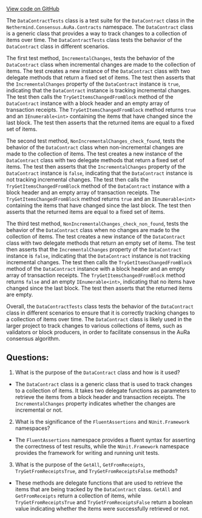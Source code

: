 [View code on GitHub](https://github.com/nethermindeth/nethermind/Nethermind.AuRa.Test/Contract/DataContractTests.cs)

The `DataContractTests` class is a test suite for the `DataContract` class in the `Nethermind.Consensus.AuRa.Contracts` namespace. The `DataContract` class is a generic class that provides a way to track changes to a collection of items over time. The `DataContractTests` class tests the behavior of the `DataContract` class in different scenarios.

The first test method, `IncrementalChanges`, tests the behavior of the `DataContract` class when incremental changes are made to the collection of items. The test creates a new instance of the `DataContract` class with two delegate methods that return a fixed set of items. The test then asserts that the `IncrementalChanges` property of the `DataContract` instance is `true`, indicating that the `DataContract` instance is tracking incremental changes. The test then calls the `TryGetItemsChangedFromBlock` method of the `DataContract` instance with a block header and an empty array of transaction receipts. The `TryGetItemsChangedFromBlock` method returns `true` and an `IEnumerable<int>` containing the items that have changed since the last block. The test then asserts that the returned items are equal to a fixed set of items.

The second test method, `NonIncrementalChanges_check_found`, tests the behavior of the `DataContract` class when non-incremental changes are made to the collection of items. The test creates a new instance of the `DataContract` class with two delegate methods that return a fixed set of items. The test then asserts that the `IncrementalChanges` property of the `DataContract` instance is `false`, indicating that the `DataContract` instance is not tracking incremental changes. The test then calls the `TryGetItemsChangedFromBlock` method of the `DataContract` instance with a block header and an empty array of transaction receipts. The `TryGetItemsChangedFromBlock` method returns `true` and an `IEnumerable<int>` containing the items that have changed since the last block. The test then asserts that the returned items are equal to a fixed set of items.

The third test method, `NonIncrementalChanges_check_non_found`, tests the behavior of the `DataContract` class when no changes are made to the collection of items. The test creates a new instance of the `DataContract` class with two delegate methods that return an empty set of items. The test then asserts that the `IncrementalChanges` property of the `DataContract` instance is `false`, indicating that the `DataContract` instance is not tracking incremental changes. The test then calls the `TryGetItemsChangedFromBlock` method of the `DataContract` instance with a block header and an empty array of transaction receipts. The `TryGetItemsChangedFromBlock` method returns `false` and an empty `IEnumerable<int>`, indicating that no items have changed since the last block. The test then asserts that the returned items are empty.

Overall, the `DataContractTests` class tests the behavior of the `DataContract` class in different scenarios to ensure that it is correctly tracking changes to a collection of items over time. The `DataContract` class is likely used in the larger project to track changes to various collections of items, such as validators or block producers, in order to facilitate consensus in the AuRa consensus algorithm.
## Questions: 
 1. What is the purpose of the `DataContract` class and how is it used?
- The `DataContract` class is a generic class that is used to track changes to a collection of items. It takes two delegate functions as parameters to retrieve the items from a block header and transaction receipts. The `IncrementalChanges` property indicates whether the changes are incremental or not.
2. What is the significance of the `FluentAssertions` and `NUnit.Framework` namespaces?
- The `FluentAssertions` namespace provides a fluent syntax for asserting the correctness of test results, while the `NUnit.Framework` namespace provides the framework for writing and running unit tests.
3. What is the purpose of the `GetAll`, `GetFromReceipts`, `TryGetFromReceiptsTrue`, and `TryGetFromReceiptsFalse` methods?
- These methods are delegate functions that are used to retrieve the items that are being tracked by the `DataContract` class. `GetAll` and `GetFromReceipts` return a collection of items, while `TryGetFromReceiptsTrue` and `TryGetFromReceiptsFalse` return a boolean value indicating whether the items were successfully retrieved or not.